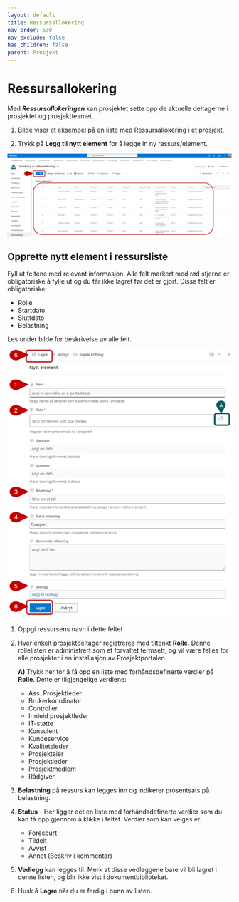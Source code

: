 ```yaml
---
layout: default
title: Ressursallokering
nav_order: 530
nav_exclude: false
has_children: false
parent: Prosjekt
---
```


# Ressursallokering

Med ***Ressursallokeringen*** kan prosjektet sette opp de aktuelle deltagerne i prosjektet og prosjektteamet.

1. Bilde viser et eksempel på en liste med Ressursallokering i et prosjekt. 

2. Trykk på **Legg til nytt element** for å legge in ny ressurs/element.

![](./media/53-Ressursallokering.png)

## Opprette nytt element i ressursliste
Fyll ut feltene med relevant informasjon. 
Alle felt markert med rød stjerne er obligatoriske å fylle ut og du får ikke lagret før det er gjort. Disse felt er obligatoriske:
 - Rolle
 - Startdato
 - Sluttdato
 - Belastning

Les under bilde for beskrivelse av alle felt.

![](./media/53-RessursallokeringNy.png)

1. Oppgi ressursens navn i dette feltet
2. Hver enkelt prosjektdeltager registreres med tiltenkt **Rolle**. Denne rollelisten er administrert som et forvaltet termsett, og vil være felles for alle prosjekter i en installasjon av Prosjektportalen.

   **A)** Trykk her for å få opp en liste med forhåndsdefinerte verdier på **Rolle**. Dette er tilgjengelige verdiene:
   
   - Ass. Prosjektleder
   - Brukerkoordinator
   - Controller
   - Innleid prosjektleder
   - IT-støtte
   - Konsulent
   - Kundeservice
   - Kvalitetsleder
   - Prosjekteier
   - Prosjektleder
   - Prosjektmedlem
   - Rådgiver
   
3. **Belastning** på ressurs kan legges inn og indikerer prosentsats på belastning.
4. **Status** - Her ligger det en liste med forhåndsdefinerte verdier som du kan få opp gjennom å klikke i feltet. Verdier som kan velges er: 
   - Forespurt
   - Tildelt
   - Avvist
   - Annet (Beskriv i kommentar)
5. **Vedlegg** kan legges til. Merk at disse vedleggene bare vil bli lagret i denne listen, og blir ikke vist i dokumentbiblioteket.
6. Husk å **Lagre** når du er ferdig i bunn av listen.
















